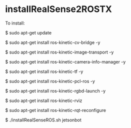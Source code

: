 # installRealSense2ROSTX
To install:

$ sudo apt-get update

$ sudo apt-get install ros-kinetic-cv-bridge -y

$ sudo apt-get install ros-kinetic-image-transport -y

$ sudo apt-get install ros-kinetic-camera-info-manager -y

$ sudo apt-get install ros-kinetic-tf -y

$ sudo apt-get install ros-kinetic-pcl-ros -y

$ sudo apt-get install ros-kinetic-rgbd-launch -y

$ sudo apt-get install ros-kinetic-rviz

$ sudo apt-get install ros-kinetic-rqt-reconfigure

$ ./installRealSenseROS.sh jetsonbot

